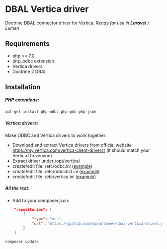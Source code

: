 DBAL Vertica driver
===================

Doctrine DBAL connector driver for Vertica.
*Ready for use in **Laravel** / Lumen*

Requirements
------------
* php >= 7.0
* php_odbc extension
* Vertica drivers
* Doctrine 2 DBAL

Installation
------------

##### PHP extentions:
```bash
apt-get install php-odbc php-pdo php-json
```

##### Vertica drivers:
Make ODBC and Vertica drivers to work together:
* Download and extract Vertica drivers from official website https://my.vertica.com/vertica-client-drivers/ (it should match your Vertica Db version)
* Extract driver under /opt/vertica/
* create/edit file: /etc/odbc.ini ([example](https://github.com/skatrych/vertica-php-adapter/blob/master/examples/drivers/odbc.ini))
* create/edit file: /etc/odbcinst.ini ([example](https://github.com/skatrych/vertica-php-adapter/blob/master/examples/drivers/odbcinst.ini))
* create/edit file: /etc/vertica.ini ([example](https://github.com/skatrych/vertica-php-adapter/blob/master/examples/drivers/vertica.ini))

##### All the rest:
* Add to your composer.json:
```json
    "repositories": [
        {
            "type": "vcs",
            "url": "https://github.com/mixartemev/dbal-vertica-driver.git"
        }
    ]
```
```bash
composer update
```
